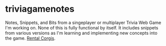 # triviagamenotes
Notes, Snippets, and Bits from a singeplayer or multiplayer Trivia Web Game I'm working on.  None of this is fully functional by itself.  It includes snippets from various versions as I'm learning and implementing new concepts into the game.  [Rental Corgis](https://trivia.rentalcorgis.com).
